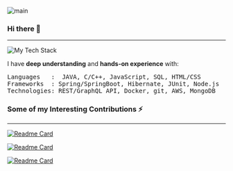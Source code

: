 ![main](https://github.com/rishabhsdev/rishabhsdev/assets/56164824/64d746cd-f6ea-4ffb-94ca-0a76973a02c9)





### Hi there 👋
------

![My Tech Stack](https://github-readme-tech-stack.vercel.app/api/cards?lineCount=2&line1=java%2C%E2%99%A8+java%2Cffffff%3Bspring%2Cspring%2C6DB33F%3Bmysql%2Csql%2Cffffff%3Bhibernate%2Chibernate%2C59666C%3B&line2=nodedotjs%2CNode.js%2C339933%3Bdocker%2Cdocker%2C2496ED%3Bamazonaws%2CAWS%2Cffffff%3Bcplusplus%2CC%2FC%2B%2B%2C00599C%3B)

I have **deep understanding** and **hands-on experience** with:
<pre>
Languages   :  JAVA, C/C++, JavaScript, SQL, HTML/CSS
Frameworks  : Spring/SpringBoot, Hibernate, JUnit, Node.js
Technologies: REST/GraphQL API, Docker, git, AWS, MongoDB
</pre>
### Some of my Interesting Contributions ⚡
------

[![Readme Card](https://github-readme-stats.vercel.app/api/pin/?username=rishabhsdev&repo=GraphQL-Playground&theme=dark&show_owner=true)](https://github.com/rishabhsdev/GraphQL-Playground)

[![Readme Card](https://github-readme-stats.vercel.app/api/pin/?username=rishabhsdev&repo=Hello-Mars&theme=dark&show_owner=true)](https://github.com/rishabhsdev/Hello-Mars)

[![Readme Card](https://github-readme-stats.vercel.app/api/pin/?username=rishabhsdev&repo=JAVA-Spring-LMS&theme=dark&show_owner=true)](https://github.com/rishabhsdev/JAVA-Spring-LMS)


<!--
**rishabhsdev/rishabhsdev** is a ✨ _special_ ✨ repository because its `README.md` (this file) appears on your GitHub profile.
Here are some ideas to get you started:

- 🔭 I’m currently working on ...
- 🌱 I’m currently learning ...
- 👯 I’m looking to collaborate on ...
- 🤔 I’m looking for help with ...
- 💬 Ask me about ...
- 📫 How to reach me: ...
- 😄 Pronouns: ...
- ⚡ Fun fact: ...
-->
